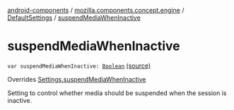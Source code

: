 [android-components](../../index.md) / [mozilla.components.concept.engine](../index.md) / [DefaultSettings](index.md) / [suspendMediaWhenInactive](./suspend-media-when-inactive.md)

# suspendMediaWhenInactive

`var suspendMediaWhenInactive: `[`Boolean`](https://kotlinlang.org/api/latest/jvm/stdlib/kotlin/-boolean/index.html) [(source)](https://github.com/mozilla-mobile/android-components/blob/master/components/concept/engine/src/main/java/mozilla/components/concept/engine/Settings.kt#L203)

Overrides [Settings.suspendMediaWhenInactive](../-settings/suspend-media-when-inactive.md)

Setting to control whether media should be suspended when the session is inactive.

